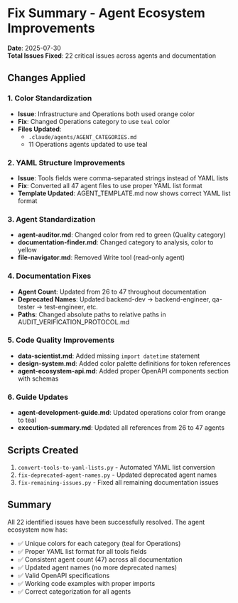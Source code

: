 # Fix Summary - Agent Ecosystem Improvements

**Date**: 2025-07-30  
**Total Issues Fixed**: 22 critical issues across agents and documentation

## Changes Applied

### 1. Color Standardization
- **Issue**: Infrastructure and Operations both used orange color
- **Fix**: Changed Operations category to use `teal` color
- **Files Updated**: 
  - `.claude/agents/AGENT_CATEGORIES.md`
  - 11 Operations agents updated to use teal

### 2. YAML Structure Improvements
- **Issue**: Tools fields were comma-separated strings instead of YAML lists
- **Fix**: Converted all 47 agent files to use proper YAML list format
- **Template Updated**: AGENT_TEMPLATE.md now shows correct YAML list format

### 3. Agent Standardization
- **agent-auditor.md**: Changed color from red to green (Quality category)
- **documentation-finder.md**: Changed category to analysis, color to yellow
- **file-navigator.md**: Removed Write tool (read-only agent)

### 4. Documentation Fixes
- **Agent Count**: Updated from 26 to 47 throughout documentation
- **Deprecated Names**: Updated backend-dev → backend-engineer, qa-tester → test-engineer, etc.
- **Paths**: Changed absolute paths to relative paths in AUDIT_VERIFICATION_PROTOCOL.md

### 5. Code Quality Improvements
- **data-scientist.md**: Added missing `import datetime` statement
- **design-system.md**: Added color palette definitions for token references
- **agent-ecosystem-api.md**: Added proper OpenAPI components section with schemas

### 6. Guide Updates
- **agent-development-guide.md**: Updated operations color from orange to teal
- **execution-summary.md**: Updated all references from 26 to 47 agents

## Scripts Created
1. `convert-tools-to-yaml-lists.py` - Automated YAML list conversion
2. `fix-deprecated-agent-names.py` - Updated deprecated agent names
3. `fix-remaining-issues.py` - Fixed all remaining documentation issues

## Summary
All 22 identified issues have been successfully resolved. The agent ecosystem now has:
- ✅ Unique colors for each category (teal for Operations)
- ✅ Proper YAML list format for all tools fields
- ✅ Consistent agent count (47) across all documentation
- ✅ Updated agent names (no more deprecated names)
- ✅ Valid OpenAPI specifications
- ✅ Working code examples with proper imports
- ✅ Correct categorization for all agents